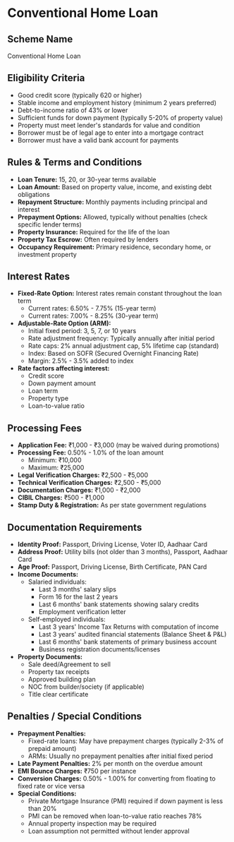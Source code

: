 # Conventional Home Loan

## Scheme Name
Conventional Home Loan

## Eligibility Criteria
- Good credit score (typically 620 or higher)
- Stable income and employment history (minimum 2 years preferred)
- Debt-to-income ratio of 43% or lower
- Sufficient funds for down payment (typically 5-20% of property value)
- Property must meet lender's standards for value and condition
- Borrower must be of legal age to enter into a mortgage contract
- Borrower must have a valid bank account for payments

## Rules & Terms and Conditions
- **Loan Tenure:** 15, 20, or 30-year terms available
- **Loan Amount:** Based on property value, income, and existing debt obligations
- **Repayment Structure:** Monthly payments including principal and interest
- **Prepayment Options:** Allowed, typically without penalties (check specific lender terms)
- **Property Insurance:** Required for the life of the loan
- **Property Tax Escrow:** Often required by lenders
- **Occupancy Requirement:** Primary residence, secondary home, or investment property

## Interest Rates
- **Fixed-Rate Option:** Interest rates remain constant throughout the loan term
  - Current rates: 6.50% - 7.75% (15-year term)
  - Current rates: 7.00% - 8.25% (30-year term)
- **Adjustable-Rate Option (ARM):**
  - Initial fixed period: 3, 5, 7, or 10 years
  - Rate adjustment frequency: Typically annually after initial period
  - Rate caps: 2% annual adjustment cap, 5% lifetime cap (standard)
  - Index: Based on SOFR (Secured Overnight Financing Rate)
  - Margin: 2.5% - 3.5% added to index
- **Rate factors affecting interest:**
  - Credit score
  - Down payment amount
  - Loan term
  - Property type
  - Loan-to-value ratio

## Processing Fees
- **Application Fee:** ₹1,000 - ₹3,000 (may be waived during promotions)
- **Processing Fee:** 0.50% - 1.0% of the loan amount
  - Minimum: ₹10,000
  - Maximum: ₹25,000
- **Legal Verification Charges:** ₹2,500 - ₹5,000
- **Technical Verification Charges:** ₹2,500 - ₹5,000
- **Documentation Charges:** ₹1,000 - ₹2,000
- **CIBIL Charges:** ₹500 - ₹1,000
- **Stamp Duty & Registration:** As per state government regulations

## Documentation Requirements
- **Identity Proof:** Passport, Driving License, Voter ID, Aadhaar Card
- **Address Proof:** Utility bills (not older than 3 months), Passport, Aadhaar Card
- **Age Proof:** Passport, Driving License, Birth Certificate, PAN Card
- **Income Documents:**
  - Salaried individuals:
    - Last 3 months' salary slips
    - Form 16 for the last 2 years
    - Last 6 months' bank statements showing salary credits
    - Employment verification letter
  - Self-employed individuals:
    - Last 3 years' Income Tax Returns with computation of income
    - Last 3 years' audited financial statements (Balance Sheet & P&L)
    - Last 6 months' bank statements of primary business account
    - Business registration documents/licenses
- **Property Documents:**
  - Sale deed/Agreement to sell
  - Property tax receipts
  - Approved building plan
  - NOC from builder/society (if applicable)
  - Title clear certificate

## Penalties / Special Conditions
- **Prepayment Penalties:** 
  - Fixed-rate loans: May have prepayment charges (typically 2-3% of prepaid amount)
  - ARMs: Usually no prepayment penalties after initial fixed period
- **Late Payment Penalties:** 2% per month on the overdue amount
- **EMI Bounce Charges:** ₹750 per instance
- **Conversion Charges:** 0.50% - 1.00% for converting from floating to fixed rate or vice versa
- **Special Conditions:**
  - Private Mortgage Insurance (PMI) required if down payment is less than 20%
  - PMI can be removed when loan-to-value ratio reaches 78%
  - Annual property inspection may be required
  - Loan assumption not permitted without lender approval 